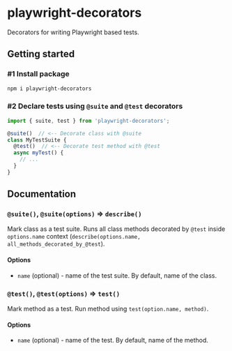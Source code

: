 # playwright-decorators

Decorators for writing Playwright based tests.

## Getting started

### #1 Install package
```sh
npm i playwright-decorators
```

### #2 Declare tests using `@suite` and `@test` decorators
```ts
import { suite, test } from 'playwright-decorators';

@suite()  // <-- Decorate class with @suite
class MyTestSuite {
  @test()  // <-- Decorate test method with @test
  async myTest() {
    // ...
  }
}
```

## Documentation
### `@suite()`, `@suite(options)` => `describe()`
Mark class as a test suite.
Runs all class methods decorated by `@test` inside `options.name` context (`describe(options.name, all_methods_decorated_by_@test`).

#### Options
- `name` (optional) - name of the test suite. By default, name of the class.

### `@test()`, `@test(options)` => `test()`
Mark method as a test. Run method using `test(option.name, method)`.

#### Options
- `name` (optional) - name of the test. By default, name of the method.
